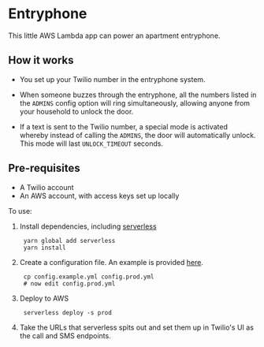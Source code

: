# Entryphone

This little AWS Lambda app can power an apartment entryphone.

## How it works

- You set up your Twilio number in the entryphone system.

- When someone buzzes through the entryphone, all the numbers listed in the
  `ADMINS` config option will ring simultaneously, allowing anyone from your
  household to unlock the door.

- If a text is sent to the Twilio number, a special mode is activated whereby
  instead of calling the `ADMINS`, the door will automatically unlock. This
  mode will last `UNLOCK_TIMEOUT` seconds.

## Pre-requisites

- A Twilio account
- An AWS account, with access keys set up locally

To use:

1. Install dependencies, including [serverless](https://serverless.com)

        yarn global add serverless
        yarn install

2. Create a configuration file. An example is provided [here](config.example.yml).

        cp config.example.yml config.prod.yml
        # now edit config.prod.yml

3. Deploy to AWS

        serverless deploy -s prod

4. Take the URLs that serverless spits out and set them up in Twilio's
   UI as the call and SMS endpoints.
